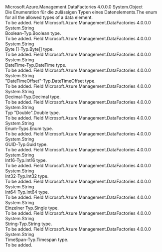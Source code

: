 <Type Name="PropertyDataType" FullName="Microsoft.Azure.Management.DataFactories.Common.Models.PropertyDataType">
  <TypeSignature Language="C#" Value="public static class PropertyDataType" />
  <TypeSignature Language="ILAsm" Value=".class public auto ansi abstract sealed beforefieldinit PropertyDataType extends System.Object" />
  <TypeSignature Language="DocId" Value="T:Microsoft.Azure.Management.DataFactories.Common.Models.PropertyDataType" />
  <TypeSignature Language="VB.NET" Value="Public Class PropertyDataType" />
  <TypeSignature Language="F#" Value="type PropertyDataType = class" />
  <AssemblyInfo>
    <AssemblyName>Microsoft.Azure.Management.DataFactories</AssemblyName>
    <AssemblyVersion>4.0.0.0</AssemblyVersion>
  </AssemblyInfo>
  <Base>
    <BaseTypeName>System.Object</BaseTypeName>
  </Base>
  <Interfaces />
  <Docs>
    <summary>
            <span data-ttu-id="97a03-101">Die Enumeration für die zulässigen Typen eines Datenelements.</span><span class="sxs-lookup"><span data-stu-id="97a03-101">The enum for all the allowed types of a data element.</span></span>
            </summary>
    <remarks>To be added.</remarks>
  </Docs>
  <Members>
    <Member MemberName="Boolean">
      <MemberSignature Language="C#" Value="public const string Boolean;" />
      <MemberSignature Language="ILAsm" Value=".field public static literal string Boolean" />
      <MemberSignature Language="DocId" Value="F:Microsoft.Azure.Management.DataFactories.Common.Models.PropertyDataType.Boolean" />
      <MemberSignature Language="VB.NET" Value="Public Const Boolean As String " />
      <MemberSignature Language="F#" Value="val mutable Boolean : string" Usage="Microsoft.Azure.Management.DataFactories.Common.Models.PropertyDataType.Boolean" />
      <MemberType>Field</MemberType>
      <AssemblyInfo>
        <AssemblyName>Microsoft.Azure.Management.DataFactories</AssemblyName>
        <AssemblyVersion>4.0.0.0</AssemblyVersion>
      </AssemblyInfo>
      <ReturnValue>
        <ReturnType>System.String</ReturnType>
      </ReturnValue>
      <Docs>
        <summary>
            <span data-ttu-id="97a03-102">Boolean-Typ.</span><span class="sxs-lookup"><span data-stu-id="97a03-102">Boolean type.</span></span>
            </summary>
        <remarks>To be added.</remarks>
      </Docs>
    </Member>
    <Member MemberName="ByteArray">
      <MemberSignature Language="C#" Value="public const string ByteArray;" />
      <MemberSignature Language="ILAsm" Value=".field public static literal string ByteArray" />
      <MemberSignature Language="DocId" Value="F:Microsoft.Azure.Management.DataFactories.Common.Models.PropertyDataType.ByteArray" />
      <MemberSignature Language="VB.NET" Value="Public Const ByteArray As String " />
      <MemberSignature Language="F#" Value="val mutable ByteArray : string" Usage="Microsoft.Azure.Management.DataFactories.Common.Models.PropertyDataType.ByteArray" />
      <MemberType>Field</MemberType>
      <AssemblyInfo>
        <AssemblyName>Microsoft.Azure.Management.DataFactories</AssemblyName>
        <AssemblyVersion>4.0.0.0</AssemblyVersion>
      </AssemblyInfo>
      <ReturnValue>
        <ReturnType>System.String</ReturnType>
      </ReturnValue>
      <Docs>
        <summary>
            <span data-ttu-id="97a03-103">Byte []-Typ.</span><span class="sxs-lookup"><span data-stu-id="97a03-103">Byte[] type.</span></span>
            </summary>
        <remarks>To be added.</remarks>
      </Docs>
    </Member>
    <Member MemberName="DateTime">
      <MemberSignature Language="C#" Value="public const string DateTime;" />
      <MemberSignature Language="ILAsm" Value=".field public static literal string DateTime" />
      <MemberSignature Language="DocId" Value="F:Microsoft.Azure.Management.DataFactories.Common.Models.PropertyDataType.DateTime" />
      <MemberSignature Language="VB.NET" Value="Public Const DateTime As String " />
      <MemberSignature Language="F#" Value="val mutable DateTime : string" Usage="Microsoft.Azure.Management.DataFactories.Common.Models.PropertyDataType.DateTime" />
      <MemberType>Field</MemberType>
      <AssemblyInfo>
        <AssemblyName>Microsoft.Azure.Management.DataFactories</AssemblyName>
        <AssemblyVersion>4.0.0.0</AssemblyVersion>
      </AssemblyInfo>
      <ReturnValue>
        <ReturnType>System.String</ReturnType>
      </ReturnValue>
      <Docs>
        <summary>
            <span data-ttu-id="97a03-104">DateTime-Typ.</span><span class="sxs-lookup"><span data-stu-id="97a03-104">DateTime type.</span></span>
            </summary>
        <remarks>To be added.</remarks>
      </Docs>
    </Member>
    <Member MemberName="DateTimeOffset">
      <MemberSignature Language="C#" Value="public const string DateTimeOffset;" />
      <MemberSignature Language="ILAsm" Value=".field public static literal string DateTimeOffset" />
      <MemberSignature Language="DocId" Value="F:Microsoft.Azure.Management.DataFactories.Common.Models.PropertyDataType.DateTimeOffset" />
      <MemberSignature Language="VB.NET" Value="Public Const DateTimeOffset As String " />
      <MemberSignature Language="F#" Value="val mutable DateTimeOffset : string" Usage="Microsoft.Azure.Management.DataFactories.Common.Models.PropertyDataType.DateTimeOffset" />
      <MemberType>Field</MemberType>
      <AssemblyInfo>
        <AssemblyName>Microsoft.Azure.Management.DataFactories</AssemblyName>
        <AssemblyVersion>4.0.0.0</AssemblyVersion>
      </AssemblyInfo>
      <ReturnValue>
        <ReturnType>System.String</ReturnType>
      </ReturnValue>
      <Docs>
        <summary>
            <span data-ttu-id="97a03-105">"DateTimeOffset"-Typ.</span><span class="sxs-lookup"><span data-stu-id="97a03-105">DateTimeOffset type.</span></span>
            </summary>
        <remarks>To be added.</remarks>
      </Docs>
    </Member>
    <Member MemberName="Decimal">
      <MemberSignature Language="C#" Value="public const string Decimal;" />
      <MemberSignature Language="ILAsm" Value=".field public static literal string Decimal" />
      <MemberSignature Language="DocId" Value="F:Microsoft.Azure.Management.DataFactories.Common.Models.PropertyDataType.Decimal" />
      <MemberSignature Language="VB.NET" Value="Public Const Decimal As String " />
      <MemberSignature Language="F#" Value="val mutable Decimal : string" Usage="Microsoft.Azure.Management.DataFactories.Common.Models.PropertyDataType.Decimal" />
      <MemberType>Field</MemberType>
      <AssemblyInfo>
        <AssemblyName>Microsoft.Azure.Management.DataFactories</AssemblyName>
        <AssemblyVersion>4.0.0.0</AssemblyVersion>
      </AssemblyInfo>
      <ReturnValue>
        <ReturnType>System.String</ReturnType>
      </ReturnValue>
      <Docs>
        <summary>
            <span data-ttu-id="97a03-106">Decimal-Typ.</span><span class="sxs-lookup"><span data-stu-id="97a03-106">Decimal type.</span></span>
            </summary>
        <remarks>To be added.</remarks>
      </Docs>
    </Member>
    <Member MemberName="Double">
      <MemberSignature Language="C#" Value="public const string Double;" />
      <MemberSignature Language="ILAsm" Value=".field public static literal string Double" />
      <MemberSignature Language="DocId" Value="F:Microsoft.Azure.Management.DataFactories.Common.Models.PropertyDataType.Double" />
      <MemberSignature Language="VB.NET" Value="Public Const Double As String " />
      <MemberSignature Language="F#" Value="val mutable Double : string" Usage="Microsoft.Azure.Management.DataFactories.Common.Models.PropertyDataType.Double" />
      <MemberType>Field</MemberType>
      <AssemblyInfo>
        <AssemblyName>Microsoft.Azure.Management.DataFactories</AssemblyName>
        <AssemblyVersion>4.0.0.0</AssemblyVersion>
      </AssemblyInfo>
      <ReturnValue>
        <ReturnType>System.String</ReturnType>
      </ReturnValue>
      <Docs>
        <summary>
            <span data-ttu-id="97a03-107">Typ "Double".</span><span class="sxs-lookup"><span data-stu-id="97a03-107">Double type.</span></span>
            </summary>
        <remarks>To be added.</remarks>
      </Docs>
    </Member>
    <Member MemberName="Enum">
      <MemberSignature Language="C#" Value="public const string Enum;" />
      <MemberSignature Language="ILAsm" Value=".field public static literal string Enum" />
      <MemberSignature Language="DocId" Value="F:Microsoft.Azure.Management.DataFactories.Common.Models.PropertyDataType.Enum" />
      <MemberSignature Language="VB.NET" Value="Public Const Enum As String " />
      <MemberSignature Language="F#" Value="val mutable Enum : string" Usage="Microsoft.Azure.Management.DataFactories.Common.Models.PropertyDataType.Enum" />
      <MemberType>Field</MemberType>
      <AssemblyInfo>
        <AssemblyName>Microsoft.Azure.Management.DataFactories</AssemblyName>
        <AssemblyVersion>4.0.0.0</AssemblyVersion>
      </AssemblyInfo>
      <ReturnValue>
        <ReturnType>System.String</ReturnType>
      </ReturnValue>
      <Docs>
        <summary>
            <span data-ttu-id="97a03-108">Enum-Typs.</span><span class="sxs-lookup"><span data-stu-id="97a03-108">Enum type.</span></span>
            </summary>
        <remarks>To be added.</remarks>
      </Docs>
    </Member>
    <Member MemberName="Guid">
      <MemberSignature Language="C#" Value="public const string Guid;" />
      <MemberSignature Language="ILAsm" Value=".field public static literal string Guid" />
      <MemberSignature Language="DocId" Value="F:Microsoft.Azure.Management.DataFactories.Common.Models.PropertyDataType.Guid" />
      <MemberSignature Language="VB.NET" Value="Public Const Guid As String " />
      <MemberSignature Language="F#" Value="val mutable Guid : string" Usage="Microsoft.Azure.Management.DataFactories.Common.Models.PropertyDataType.Guid" />
      <MemberType>Field</MemberType>
      <AssemblyInfo>
        <AssemblyName>Microsoft.Azure.Management.DataFactories</AssemblyName>
        <AssemblyVersion>4.0.0.0</AssemblyVersion>
      </AssemblyInfo>
      <ReturnValue>
        <ReturnType>System.String</ReturnType>
      </ReturnValue>
      <Docs>
        <summary>
            <span data-ttu-id="97a03-109">GUID-Typ.</span><span class="sxs-lookup"><span data-stu-id="97a03-109">Guid type.</span></span>
            </summary>
        <remarks>To be added.</remarks>
      </Docs>
    </Member>
    <Member MemberName="Int16">
      <MemberSignature Language="C#" Value="public const string Int16;" />
      <MemberSignature Language="ILAsm" Value=".field public static literal string Int16" />
      <MemberSignature Language="DocId" Value="F:Microsoft.Azure.Management.DataFactories.Common.Models.PropertyDataType.Int16" />
      <MemberSignature Language="VB.NET" Value="Public Const Int16 As String " />
      <MemberSignature Language="F#" Value="val mutable Int16 : string" Usage="Microsoft.Azure.Management.DataFactories.Common.Models.PropertyDataType.Int16" />
      <MemberType>Field</MemberType>
      <AssemblyInfo>
        <AssemblyName>Microsoft.Azure.Management.DataFactories</AssemblyName>
        <AssemblyVersion>4.0.0.0</AssemblyVersion>
      </AssemblyInfo>
      <ReturnValue>
        <ReturnType>System.String</ReturnType>
      </ReturnValue>
      <Docs>
        <summary>
            <span data-ttu-id="97a03-110">Int16-Typ.</span><span class="sxs-lookup"><span data-stu-id="97a03-110">Int16 type.</span></span>
            </summary>
        <remarks>To be added.</remarks>
      </Docs>
    </Member>
    <Member MemberName="Int32">
      <MemberSignature Language="C#" Value="public const string Int32;" />
      <MemberSignature Language="ILAsm" Value=".field public static literal string Int32" />
      <MemberSignature Language="DocId" Value="F:Microsoft.Azure.Management.DataFactories.Common.Models.PropertyDataType.Int32" />
      <MemberSignature Language="VB.NET" Value="Public Const Int32 As String " />
      <MemberSignature Language="F#" Value="val mutable Int32 : string" Usage="Microsoft.Azure.Management.DataFactories.Common.Models.PropertyDataType.Int32" />
      <MemberType>Field</MemberType>
      <AssemblyInfo>
        <AssemblyName>Microsoft.Azure.Management.DataFactories</AssemblyName>
        <AssemblyVersion>4.0.0.0</AssemblyVersion>
      </AssemblyInfo>
      <ReturnValue>
        <ReturnType>System.String</ReturnType>
      </ReturnValue>
      <Docs>
        <summary>
            <span data-ttu-id="97a03-111">Int32-Typ.</span><span class="sxs-lookup"><span data-stu-id="97a03-111">Int32 type.</span></span>
            </summary>
        <remarks>To be added.</remarks>
      </Docs>
    </Member>
    <Member MemberName="Int64">
      <MemberSignature Language="C#" Value="public const string Int64;" />
      <MemberSignature Language="ILAsm" Value=".field public static literal string Int64" />
      <MemberSignature Language="DocId" Value="F:Microsoft.Azure.Management.DataFactories.Common.Models.PropertyDataType.Int64" />
      <MemberSignature Language="VB.NET" Value="Public Const Int64 As String " />
      <MemberSignature Language="F#" Value="val mutable Int64 : string" Usage="Microsoft.Azure.Management.DataFactories.Common.Models.PropertyDataType.Int64" />
      <MemberType>Field</MemberType>
      <AssemblyInfo>
        <AssemblyName>Microsoft.Azure.Management.DataFactories</AssemblyName>
        <AssemblyVersion>4.0.0.0</AssemblyVersion>
      </AssemblyInfo>
      <ReturnValue>
        <ReturnType>System.String</ReturnType>
      </ReturnValue>
      <Docs>
        <summary>
            <span data-ttu-id="97a03-112">Int64-Typ.</span><span class="sxs-lookup"><span data-stu-id="97a03-112">Int64 type.</span></span>
            </summary>
        <remarks>To be added.</remarks>
      </Docs>
    </Member>
    <Member MemberName="Single">
      <MemberSignature Language="C#" Value="public const string Single;" />
      <MemberSignature Language="ILAsm" Value=".field public static literal string Single" />
      <MemberSignature Language="DocId" Value="F:Microsoft.Azure.Management.DataFactories.Common.Models.PropertyDataType.Single" />
      <MemberSignature Language="VB.NET" Value="Public Const Single As String " />
      <MemberSignature Language="F#" Value="val mutable Single : string" Usage="Microsoft.Azure.Management.DataFactories.Common.Models.PropertyDataType.Single" />
      <MemberType>Field</MemberType>
      <AssemblyInfo>
        <AssemblyName>Microsoft.Azure.Management.DataFactories</AssemblyName>
        <AssemblyVersion>4.0.0.0</AssemblyVersion>
      </AssemblyInfo>
      <ReturnValue>
        <ReturnType>System.String</ReturnType>
      </ReturnValue>
      <Docs>
        <summary>
            <span data-ttu-id="97a03-113">Einzelner Typ.</span><span class="sxs-lookup"><span data-stu-id="97a03-113">Single type.</span></span>
            </summary>
        <remarks>To be added.</remarks>
      </Docs>
    </Member>
    <Member MemberName="String">
      <MemberSignature Language="C#" Value="public const string String;" />
      <MemberSignature Language="ILAsm" Value=".field public static literal string String" />
      <MemberSignature Language="DocId" Value="F:Microsoft.Azure.Management.DataFactories.Common.Models.PropertyDataType.String" />
      <MemberSignature Language="VB.NET" Value="Public Const String As String " />
      <MemberSignature Language="F#" Value="val mutable String : string" Usage="Microsoft.Azure.Management.DataFactories.Common.Models.PropertyDataType.String" />
      <MemberType>Field</MemberType>
      <AssemblyInfo>
        <AssemblyName>Microsoft.Azure.Management.DataFactories</AssemblyName>
        <AssemblyVersion>4.0.0.0</AssemblyVersion>
      </AssemblyInfo>
      <ReturnValue>
        <ReturnType>System.String</ReturnType>
      </ReturnValue>
      <Docs>
        <summary>
            <span data-ttu-id="97a03-114">String-Typ.</span><span class="sxs-lookup"><span data-stu-id="97a03-114">String type.</span></span>
            </summary>
        <remarks>To be added.</remarks>
      </Docs>
    </Member>
    <Member MemberName="Timespan">
      <MemberSignature Language="C#" Value="public const string Timespan;" />
      <MemberSignature Language="ILAsm" Value=".field public static literal string Timespan" />
      <MemberSignature Language="DocId" Value="F:Microsoft.Azure.Management.DataFactories.Common.Models.PropertyDataType.Timespan" />
      <MemberSignature Language="VB.NET" Value="Public Const Timespan As String " />
      <MemberSignature Language="F#" Value="val mutable Timespan : string" Usage="Microsoft.Azure.Management.DataFactories.Common.Models.PropertyDataType.Timespan" />
      <MemberType>Field</MemberType>
      <AssemblyInfo>
        <AssemblyName>Microsoft.Azure.Management.DataFactories</AssemblyName>
        <AssemblyVersion>4.0.0.0</AssemblyVersion>
      </AssemblyInfo>
      <ReturnValue>
        <ReturnType>System.String</ReturnType>
      </ReturnValue>
      <Docs>
        <summary>
            <span data-ttu-id="97a03-115">TimeSpan-Typ.</span><span class="sxs-lookup"><span data-stu-id="97a03-115">Timespan type.</span></span>
            </summary>
        <remarks>To be added.</remarks>
      </Docs>
    </Member>
  </Members>
</Type>